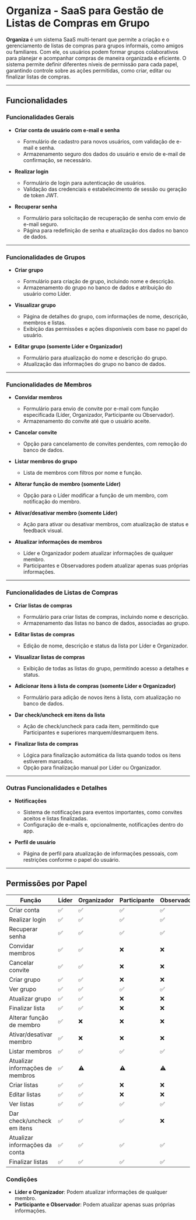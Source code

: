 # Organiza - SaaS para Gestão de Listas de Compras em Grupo

**Organiza** é um sistema SaaS multi-tenant que permite a criação e o gerenciamento de listas de compras para grupos informais, como amigos ou familiares. Com ele, os usuários podem formar grupos colaborativos para planejar e acompanhar compras de maneira organizada e eficiente. O sistema permite definir diferentes níveis de permissão para cada papel, garantindo controle sobre as ações permitidas, como criar, editar ou finalizar listas de compras.

---

## Funcionalidades

### Funcionalidades Gerais

- **Criar conta de usuário com e-mail e senha**
  - Formulário de cadastro para novos usuários, com validação de e-mail e senha.
  - Armazenamento seguro dos dados do usuário e envio de e-mail de confirmação, se necessário.

- **Realizar login**
  - Formulário de login para autenticação de usuários.
  - Validação das credenciais e estabelecimento de sessão ou geração de token JWT.

- **Recuperar senha**
  - Formulário para solicitação de recuperação de senha com envio de e-mail seguro.
  - Página para redefinição de senha e atualização dos dados no banco de dados.

---

### Funcionalidades de Grupos

- **Criar grupo**
  - Formulário para criação de grupo, incluindo nome e descrição.
  - Armazenamento do grupo no banco de dados e atribuição do usuário como Líder.

- **Visualizar grupo**
  - Página de detalhes do grupo, com informações de nome, descrição, membros e listas.
  - Exibição das permissões e ações disponíveis com base no papel do usuário.

- **Editar grupo (somente Líder e Organizador)**
  - Formulário para atualização do nome e descrição do grupo.
  - Atualização das informações do grupo no banco de dados.

---

### Funcionalidades de Membros

- **Convidar membros**
  - Formulário para envio de convite por e-mail com função especificada (Líder, Organizador, Participante ou Observador).
  - Armazenamento do convite até que o usuário aceite.

- **Cancelar convite**
  - Opção para cancelamento de convites pendentes, com remoção do banco de dados.

- **Listar membros do grupo**
  - Lista de membros com filtros por nome e função.

- **Alterar função de membro (somente Líder)**
  - Opção para o Líder modificar a função de um membro, com notificação do membro.

- **Ativar/desativar membro (somente Líder)**
  - Ação para ativar ou desativar membros, com atualização de status e feedback visual.

- **Atualizar informações de membros**
  - Líder e Organizador podem atualizar informações de qualquer membro.
  - Participantes e Observadores podem atualizar apenas suas próprias informações.

---

### Funcionalidades de Listas de Compras

- **Criar listas de compras**
  - Formulário para criar listas de compras, incluindo nome e descrição.
  - Armazenamento das listas no banco de dados, associadas ao grupo.

- **Editar listas de compras**
  - Edição de nome, descrição e status da lista por Líder e Organizador.

- **Visualizar listas de compras**
  - Exibição de todas as listas do grupo, permitindo acesso a detalhes e status.

- **Adicionar itens à lista de compras (somente Líder e Organizador)**
  - Formulário para adição de novos itens à lista, com atualização no banco de dados.

- **Dar check/uncheck em itens da lista**
  - Ação de check/uncheck para cada item, permitindo que Participantes e superiores marquem/desmarquem itens.

- **Finalizar lista de compras**
  - Lógica para finalização automática da lista quando todos os itens estiverem marcados.
  - Opção para finalização manual por Líder ou Organizador.

---

### Outras Funcionalidades e Detalhes

- **Notificações**
  - Sistema de notificações para eventos importantes, como convites aceitos e listas finalizadas.
  - Configuração de e-mails e, opcionalmente, notificações dentro do app.

- **Perfil de usuário**
  - Página de perfil para atualização de informações pessoais, com restrições conforme o papel do usuário.

---

## Permissões por Papel

| Função                             | Líder | Organizador | Participante | Observador |
|------------------------------------|-------|-------------|--------------|------------|
| Criar conta                        | ✅    | ✅          | ✅           | ✅         |
| Realizar login                     | ✅    | ✅          | ✅           | ✅         |
| Recuperar senha                    | ✅    | ✅          | ✅           | ✅         |
| Convidar membros                   | ✅    | ✅          | ❌           | ❌         |
| Cancelar convite                   | ✅    | ✅          | ❌           | ❌         |
| Criar grupo                        | ✅    | ✅          | ❌           | ❌         |
| Ver grupo                          | ✅    | ✅          | ✅           | ✅         |
| Atualizar grupo                    | ✅    | ✅          | ❌           | ❌         |
| Finalizar lista                    | ✅    | ✅          | ❌           | ❌         |
| Alterar função de membro           | ✅    | ❌          | ❌           | ❌         |
| Ativar/desativar membro            | ✅    | ❌          | ❌           | ❌         |
| Listar membros                     | ✅    | ✅          | ✅           | ✅         |
| Atualizar informações de membros   | ✅    | ⚠️         | ⚠️          | ⚠️        |
| Criar listas                       | ✅    | ✅          | ❌           | ❌         |
| Editar listas                      | ✅    | ✅          | ❌           | ❌         |
| Ver listas                         | ✅    | ✅          | ✅           | ✅         |
| Dar check/uncheck em itens         | ✅    | ✅          | ✅           | ❌         |
| Atualizar informações da conta     | ✅    | ✅          | ✅           | ✅         |
| Finalizar listas                   | ✅    | ✅          | ✅           | ✅         |

### Condições
- **Líder e Organizador**: Podem atualizar informações de qualquer membro.
- **Participante e Observador**: Podem atualizar apenas suas próprias informações.